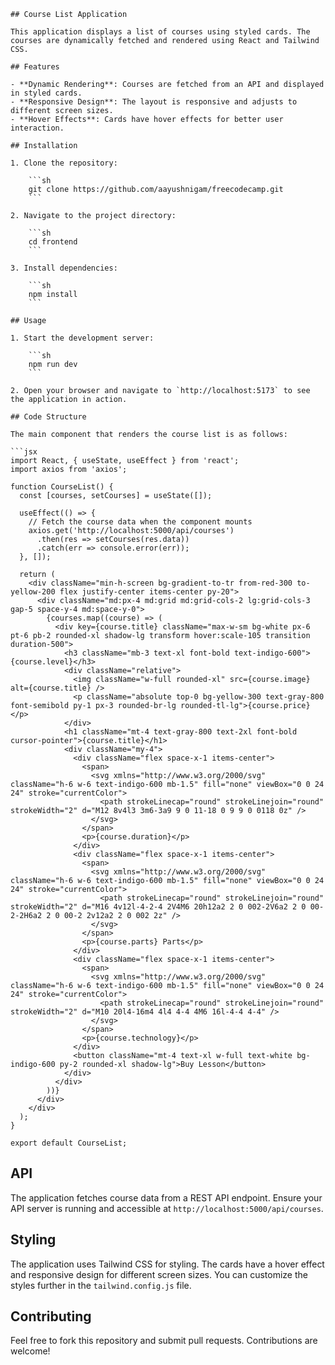 
```
## Course List Application

This application displays a list of courses using styled cards. The courses are dynamically fetched and rendered using React and Tailwind CSS.

## Features

- **Dynamic Rendering**: Courses are fetched from an API and displayed in styled cards.
- **Responsive Design**: The layout is responsive and adjusts to different screen sizes.
- **Hover Effects**: Cards have hover effects for better user interaction.

## Installation

1. Clone the repository:

    ```sh
    git clone https://github.com/aayushnigam/freecodecamp.git
    ```

2. Navigate to the project directory:

    ```sh
    cd frontend
    ```

3. Install dependencies:

    ```sh
    npm install
    ```

## Usage

1. Start the development server:

    ```sh
    npm run dev
    ```

2. Open your browser and navigate to `http://localhost:5173` to see the application in action.

## Code Structure

The main component that renders the course list is as follows:

```jsx
import React, { useState, useEffect } from 'react';
import axios from 'axios';

function CourseList() {
  const [courses, setCourses] = useState([]);

  useEffect(() => {
    // Fetch the course data when the component mounts
    axios.get('http://localhost:5000/api/courses')
      .then(res => setCourses(res.data))
      .catch(err => console.error(err));
  }, []);

  return (
    <div className="min-h-screen bg-gradient-to-tr from-red-300 to-yellow-200 flex justify-center items-center py-20">
      <div className="md:px-4 md:grid md:grid-cols-2 lg:grid-cols-3 gap-5 space-y-4 md:space-y-0">
        {courses.map((course) => (
          <div key={course.title} className="max-w-sm bg-white px-6 pt-6 pb-2 rounded-xl shadow-lg transform hover:scale-105 transition duration-500">
            <h3 className="mb-3 text-xl font-bold text-indigo-600">{course.level}</h3>
            <div className="relative">
              <img className="w-full rounded-xl" src={course.image} alt={course.title} />
              <p className="absolute top-0 bg-yellow-300 text-gray-800 font-semibold py-1 px-3 rounded-br-lg rounded-tl-lg">{course.price}</p>
            </div>
            <h1 className="mt-4 text-gray-800 text-2xl font-bold cursor-pointer">{course.title}</h1>
            <div className="my-4">
              <div className="flex space-x-1 items-center">
                <span>
                  <svg xmlns="http://www.w3.org/2000/svg" className="h-6 w-6 text-indigo-600 mb-1.5" fill="none" viewBox="0 0 24 24" stroke="currentColor">
                    <path strokeLinecap="round" strokeLinejoin="round" strokeWidth="2" d="M12 8v4l3 3m6-3a9 9 0 11-18 0 9 9 0 0118 0z" />
                  </svg>
                </span>
                <p>{course.duration}</p>
              </div>
              <div className="flex space-x-1 items-center">
                <span>
                  <svg xmlns="http://www.w3.org/2000/svg" className="h-6 w-6 text-indigo-600 mb-1.5" fill="none" viewBox="0 0 24 24" stroke="currentColor">
                    <path strokeLinecap="round" strokeLinejoin="round" strokeWidth="2" d="M16 4v12l-4-2-4 2V4M6 20h12a2 2 0 002-2V6a2 2 0 00-2-2H6a2 2 0 00-2 2v12a2 2 0 002 2z" />
                  </svg>
                </span>
                <p>{course.parts} Parts</p>
              </div>
              <div className="flex space-x-1 items-center">
                <span>
                  <svg xmlns="http://www.w3.org/2000/svg" className="h-6 w-6 text-indigo-600 mb-1.5" fill="none" viewBox="0 0 24 24" stroke="currentColor">
                    <path strokeLinecap="round" strokeLinejoin="round" strokeWidth="2" d="M10 20l4-16m4 4l4 4-4 4M6 16l-4-4 4-4" />
                  </svg>
                </span>
                <p>{course.technology}</p>
              </div>
              <button className="mt-4 text-xl w-full text-white bg-indigo-600 py-2 rounded-xl shadow-lg">Buy Lesson</button>
            </div>
          </div>
        ))}
      </div>
    </div>
  );
}

export default CourseList;
```

## API

The application fetches course data from a REST API endpoint. Ensure your API server is running and accessible at `http://localhost:5000/api/courses`.

## Styling

The application uses Tailwind CSS for styling. The cards have a hover effect and responsive design for different screen sizes. You can customize the styles further in the `tailwind.config.js` file.

## Contributing

Feel free to fork this repository and submit pull requests. Contributions are welcome!


```
